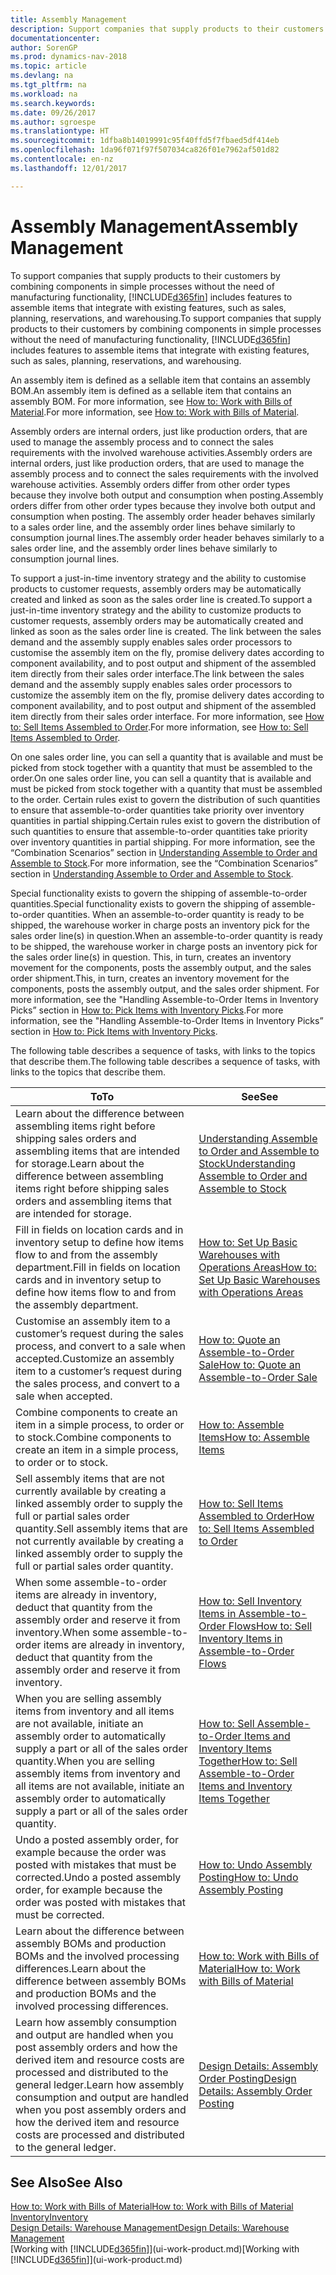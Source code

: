 ```yaml
---
title: Assembly Management
description: Support companies that supply products to their customers by combining components in simple processes without the need of manufacturing functionality but with features to assemble items that integrate with existing features, such as sales, planning, reservations, and warehousing.
documentationcenter: 
author: SorenGP
ms.prod: dynamics-nav-2018
ms.topic: article
ms.devlang: na
ms.tgt_pltfrm: na
ms.workload: na
ms.search.keywords: 
ms.date: 09/26/2017
ms.author: sgroespe
ms.translationtype: HT
ms.sourcegitcommit: 1dfba8b14019991c95f40ffd5f7fbaed5df414eb
ms.openlocfilehash: 1da96f071f97f507034ca826f01e7962af501d82
ms.contentlocale: en-nz
ms.lasthandoff: 12/01/2017

---
```

# <a name="assembly-management"></a><span data-ttu-id="4a4a2-103">Assembly Management</span><span class="sxs-lookup"><span data-stu-id="4a4a2-103">Assembly Management</span></span>
<span data-ttu-id="4a4a2-104">To support companies that supply products to their customers by combining components in simple processes without the need of manufacturing functionality, [!INCLUDE[d365fin](includes/d365fin_md.md)] includes features to assemble items that integrate with existing features, such as sales, planning, reservations, and warehousing.</span><span class="sxs-lookup"><span data-stu-id="4a4a2-104">To support companies that supply products to their customers by combining components in simple processes without the need of manufacturing functionality, [!INCLUDE[d365fin](includes/d365fin_md.md)] includes features to assemble items that integrate with existing features, such as sales, planning, reservations, and warehousing.</span></span>  

 <span data-ttu-id="4a4a2-105">An assembly item is defined as a sellable item that contains an assembly BOM.</span><span class="sxs-lookup"><span data-stu-id="4a4a2-105">An assembly item is defined as a sellable item that contains an assembly BOM.</span></span> <span data-ttu-id="4a4a2-106">For more information, see [How to: Work with Bills of Material](inventory-how-work-BOMs.md).</span><span class="sxs-lookup"><span data-stu-id="4a4a2-106">For more information, see [How to: Work with Bills of Material](inventory-how-work-BOMs.md).</span></span>

 <span data-ttu-id="4a4a2-107">Assembly orders are internal orders, just like production orders, that are used to manage the assembly process and to connect the sales requirements with the involved warehouse activities.</span><span class="sxs-lookup"><span data-stu-id="4a4a2-107">Assembly orders are internal orders, just like production orders, that are used to manage the assembly process and to connect the sales requirements with the involved warehouse activities.</span></span> <span data-ttu-id="4a4a2-108">Assembly orders differ from other order types because they involve both output and consumption when posting.</span><span class="sxs-lookup"><span data-stu-id="4a4a2-108">Assembly orders differ from other order types because they involve both output and consumption when posting.</span></span> <span data-ttu-id="4a4a2-109">The assembly order header behaves similarly to a sales order line, and the assembly order lines behave similarly to consumption journal lines.</span><span class="sxs-lookup"><span data-stu-id="4a4a2-109">The assembly order header behaves similarly to a sales order line, and the assembly order lines behave similarly to consumption journal lines.</span></span>  

 <span data-ttu-id="4a4a2-110">To support a just-in-time inventory strategy and the ability to customise products to customer requests, assembly orders may be automatically created and linked as soon as the sales order line is created.</span><span class="sxs-lookup"><span data-stu-id="4a4a2-110">To support a just-in-time inventory strategy and the ability to customize products to customer requests, assembly orders may be automatically created and linked as soon as the sales order line is created.</span></span> <span data-ttu-id="4a4a2-111">The link between the sales demand and the assembly supply enables sales order processors to customise the assembly item on the fly, promise delivery dates according to component availability, and to post output and shipment of the assembled item directly from their sales order interface.</span><span class="sxs-lookup"><span data-stu-id="4a4a2-111">The link between the sales demand and the assembly supply enables sales order processors to customize the assembly item on the fly, promise delivery dates according to component availability, and to post output and shipment of the assembled item directly from their sales order interface.</span></span> <span data-ttu-id="4a4a2-112">For more information, see [How to: Sell Items Assembled to Order](assembly-how-to-sell-items-assembled-to-order.md).</span><span class="sxs-lookup"><span data-stu-id="4a4a2-112">For more information, see [How to: Sell Items Assembled to Order](assembly-how-to-sell-items-assembled-to-order.md).</span></span>  

 <span data-ttu-id="4a4a2-113">On one sales order line, you can sell a quantity that is available and must be picked from stock together with a quantity that must be assembled to the order.</span><span class="sxs-lookup"><span data-stu-id="4a4a2-113">On one sales order line, you can sell a quantity that is available and must be picked from stock together with a quantity that must be assembled to the order.</span></span> <span data-ttu-id="4a4a2-114">Certain rules exist to govern the distribution of such quantities to ensure that assemble-to-order quantities take priority over inventory quantities in partial shipping.</span><span class="sxs-lookup"><span data-stu-id="4a4a2-114">Certain rules exist to govern the distribution of such quantities to ensure that assemble-to-order quantities take priority over inventory quantities in partial shipping.</span></span> <span data-ttu-id="4a4a2-115">For more information, see the “Combination Scenarios” section in [Understanding Assemble to Order and Assemble to Stock](assembly-assemble-to-order-or-assemble-to-stock.md).</span><span class="sxs-lookup"><span data-stu-id="4a4a2-115">For more information, see the “Combination Scenarios” section in [Understanding Assemble to Order and Assemble to Stock](assembly-assemble-to-order-or-assemble-to-stock.md).</span></span>  

 <span data-ttu-id="4a4a2-116">Special functionality exists to govern the shipping of assemble-to-order quantities.</span><span class="sxs-lookup"><span data-stu-id="4a4a2-116">Special functionality exists to govern the shipping of assemble-to-order quantities.</span></span> <span data-ttu-id="4a4a2-117">When an assemble-to-order quantity is ready to be shipped, the warehouse worker in charge posts an inventory pick for the sales order line(s) in question.</span><span class="sxs-lookup"><span data-stu-id="4a4a2-117">When an assemble-to-order quantity is ready to be shipped, the warehouse worker in charge posts an inventory pick for the sales order line(s) in question.</span></span> <span data-ttu-id="4a4a2-118">This, in turn, creates an inventory movement for the components, posts the assembly output, and the sales order shipment.</span><span class="sxs-lookup"><span data-stu-id="4a4a2-118">This, in turn, creates an inventory movement for the components, posts the assembly output, and the sales order shipment.</span></span> <span data-ttu-id="4a4a2-119">For more information, see the "Handling Assemble-to-Order Items in Inventory Picks” section in [How to: Pick Items with Inventory Picks](warehouse-how-to-pick-items-with-inventory-picks.md).</span><span class="sxs-lookup"><span data-stu-id="4a4a2-119">For more information, see the "Handling Assemble-to-Order Items in Inventory Picks” section in [How to: Pick Items with Inventory Picks](warehouse-how-to-pick-items-with-inventory-picks.md).</span></span>

<span data-ttu-id="4a4a2-120">The following table describes a sequence of tasks, with links to the topics that describe them.</span><span class="sxs-lookup"><span data-stu-id="4a4a2-120">The following table describes a sequence of tasks, with links to the topics that describe them.</span></span>   

|<span data-ttu-id="4a4a2-121">**To**</span><span class="sxs-lookup"><span data-stu-id="4a4a2-121">**To**</span></span>|<span data-ttu-id="4a4a2-122">**See**</span><span class="sxs-lookup"><span data-stu-id="4a4a2-122">**See**</span></span>|  
|------------|-------------|  
|<span data-ttu-id="4a4a2-123">Learn about the difference between assembling items right before shipping sales orders and assembling items that are intended for storage.</span><span class="sxs-lookup"><span data-stu-id="4a4a2-123">Learn about the difference between assembling items right before shipping sales orders and assembling items that are intended for storage.</span></span>|[<span data-ttu-id="4a4a2-124">Understanding Assemble to Order and Assemble to Stock</span><span class="sxs-lookup"><span data-stu-id="4a4a2-124">Understanding Assemble to Order and Assemble to Stock</span></span>](assembly-assemble-to-order-or-assemble-to-stock.md)|
|<span data-ttu-id="4a4a2-125">Fill in fields on location cards and in inventory setup to define how items flow to and from the assembly department.</span><span class="sxs-lookup"><span data-stu-id="4a4a2-125">Fill in fields on location cards and in inventory setup to define how items flow to and from the assembly department.</span></span>|[<span data-ttu-id="4a4a2-126">How to: Set Up Basic Warehouses with Operations Areas</span><span class="sxs-lookup"><span data-stu-id="4a4a2-126">How to: Set Up Basic Warehouses with Operations Areas</span></span>](warehouse-how-to-set-up-basic-warehouses-with-operations-areas.md)|
|<span data-ttu-id="4a4a2-127">Customise an assembly item to a customer’s request during the sales process, and convert to a sale when accepted.</span><span class="sxs-lookup"><span data-stu-id="4a4a2-127">Customize an assembly item to a customer’s request during the sales process, and convert to a sale when accepted.</span></span>|[<span data-ttu-id="4a4a2-128">How to: Quote an Assemble-to-Order Sale</span><span class="sxs-lookup"><span data-stu-id="4a4a2-128">How to: Quote an Assemble-to-Order Sale</span></span>](assembly-how-to-quote-an-assemble-to-order-sale.md)|
|<span data-ttu-id="4a4a2-129">Combine components to create an item in a simple process, to order or to stock.</span><span class="sxs-lookup"><span data-stu-id="4a4a2-129">Combine components to create an item in a simple process, to order or to stock.</span></span>|[<span data-ttu-id="4a4a2-130">How to: Assemble Items</span><span class="sxs-lookup"><span data-stu-id="4a4a2-130">How to: Assemble Items</span></span>](assembly-how-to-assemble-items.md)|  
|<span data-ttu-id="4a4a2-131">Sell assembly items that are not currently available by creating a linked assembly order to supply the full or partial sales order quantity.</span><span class="sxs-lookup"><span data-stu-id="4a4a2-131">Sell assembly items that are not currently available by creating a linked assembly order to supply the full or partial sales order quantity.</span></span>|[<span data-ttu-id="4a4a2-132">How to: Sell Items Assembled to Order</span><span class="sxs-lookup"><span data-stu-id="4a4a2-132">How to: Sell Items Assembled to Order</span></span>](assembly-how-to-sell-items-assembled-to-order.md)|
|<span data-ttu-id="4a4a2-133">When some assemble-to-order items are already in inventory, deduct that quantity from the assembly order and reserve it from inventory.</span><span class="sxs-lookup"><span data-stu-id="4a4a2-133">When some assemble-to-order items are already in inventory, deduct that quantity from the assembly order and reserve it from inventory.</span></span>|[<span data-ttu-id="4a4a2-134">How to: Sell Inventory Items in Assemble-to-Order Flows</span><span class="sxs-lookup"><span data-stu-id="4a4a2-134">How to: Sell Inventory Items in Assemble-to-Order Flows</span></span>](assembly-how-to-sell-inventory-items-in-assemble-to-order-flows.md)|  
|<span data-ttu-id="4a4a2-135">When you are selling assembly items from inventory and all items are not available, initiate an assembly order to automatically supply a part or all of the sales order quantity.</span><span class="sxs-lookup"><span data-stu-id="4a4a2-135">When you are selling assembly items from inventory and all items are not available, initiate an assembly order to automatically supply a part or all of the sales order quantity.</span></span>|[<span data-ttu-id="4a4a2-136">How to: Sell Assemble-to-Order Items and Inventory Items Together</span><span class="sxs-lookup"><span data-stu-id="4a4a2-136">How to: Sell Assemble-to-Order Items and Inventory Items Together</span></span>](assembly-how-to-sell-assemble-to-order-items-and-inventory-items-together.md)|
|<span data-ttu-id="4a4a2-137">Undo a posted assembly order, for example because the order was posted with mistakes that must be corrected.</span><span class="sxs-lookup"><span data-stu-id="4a4a2-137">Undo a posted assembly order, for example because the order was posted with mistakes that must be corrected.</span></span>|[<span data-ttu-id="4a4a2-138">How to: Undo Assembly Posting</span><span class="sxs-lookup"><span data-stu-id="4a4a2-138">How to: Undo Assembly Posting</span></span>](assembly-how-to-undo-assembly-posting.md)|
|<span data-ttu-id="4a4a2-139">Learn about the difference between assembly BOMs and production BOMs and the involved processing differences.</span><span class="sxs-lookup"><span data-stu-id="4a4a2-139">Learn about the difference between assembly BOMs and production BOMs and the involved processing differences.</span></span>|[<span data-ttu-id="4a4a2-140">How to: Work with Bills of Material</span><span class="sxs-lookup"><span data-stu-id="4a4a2-140">How to: Work with Bills of Material</span></span>](inventory-how-work-BOMs.md)|
|<span data-ttu-id="4a4a2-141">Learn how assembly consumption and output are handled when you post assembly orders and how the derived item and resource costs are processed and distributed to the general ledger.</span><span class="sxs-lookup"><span data-stu-id="4a4a2-141">Learn how assembly consumption and output are handled when you post assembly orders and how the derived item and resource costs are processed and distributed to the general ledger.</span></span>|[<span data-ttu-id="4a4a2-142">Design Details: Assembly Order Posting</span><span class="sxs-lookup"><span data-stu-id="4a4a2-142">Design Details: Assembly Order Posting</span></span>](design-details-assembly-order-posting.md)|  

## <a name="see-also"></a><span data-ttu-id="4a4a2-143">See Also</span><span class="sxs-lookup"><span data-stu-id="4a4a2-143">See Also</span></span>  
[<span data-ttu-id="4a4a2-144">How to: Work with Bills of Material</span><span class="sxs-lookup"><span data-stu-id="4a4a2-144">How to: Work with Bills of Material</span></span>](inventory-how-work-BOMs.md)  
[<span data-ttu-id="4a4a2-145">Inventory</span><span class="sxs-lookup"><span data-stu-id="4a4a2-145">Inventory</span></span>](inventory-manage-inventory.md)  
[<span data-ttu-id="4a4a2-146">Design Details: Warehouse Management</span><span class="sxs-lookup"><span data-stu-id="4a4a2-146">Design Details: Warehouse Management</span></span>](design-details-warehouse-management.md)  
<span data-ttu-id="4a4a2-147">[Working with [!INCLUDE[d365fin](includes/d365fin_md.md)]](ui-work-product.md)</span><span class="sxs-lookup"><span data-stu-id="4a4a2-147">[Working with [!INCLUDE[d365fin](includes/d365fin_md.md)]](ui-work-product.md)</span></span>

